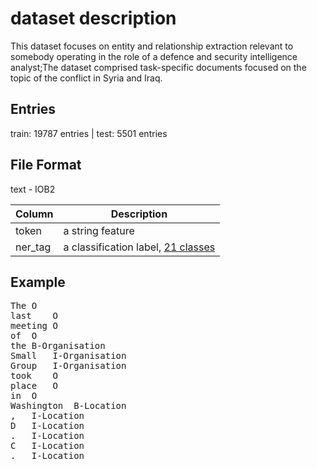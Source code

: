 # dataset description
This dataset focuses on entity and relationship extraction relevant to somebody operating in the role of a defence and security intelligence analyst;The dataset comprised task-specific documents focused on the topic of the conflict in Syria and Iraq.

## Entries
train: 19787  entries | test:  5501 entries

## File Format
text - IOB2

| Column | Description       |
| ----- | ------------------ |
|token | a string feature |
|ner_tag| a classification label, [21 classes](./data/classes.txt) |


## Example
<pre>
The	O
last	O
meeting	O
of	O
the	B-Organisation
Small	I-Organisation
Group	I-Organisation
took	O
place	O
in	O
Washington	B-Location
,	I-Location
D	I-Location
.	I-Location
C	I-Location
.	I-Location
</pre>
